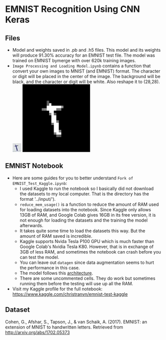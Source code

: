 # EMNIST Recognition Using CNN Keras

## Files
- Model and weights saved in .pb and .h5 files. This model and its weights will produce 91.30% accuracy for an EMNIST test file. The model was trained on EMNIST bymerge with over 620k training images. 
- `Image Processing and Loading Model.ipynb` contains a function that convert your own images to MNIST (and EMNIST) format. The character or digit will be placed in the center of the image. The background will be black, and the character or digit will be white. Also reshape it to (28,28). 
![Before](./images/letter_t.jpg)
![After](./images/letter_t_edited.jpg)

## EMNIST Notebook
- Here are some guides for you to better understand `Fork of EMNIST_Test_Kaggle.ipynb`:
  * I used Kaggle to run the notebook so I basically did not download the datasets to my local computer. That is the directory has the format '../input/').
  * `reduce_mem_usage()` is a function to reduce the amount of RAM used for loading datasets into the notebook. Since Kaggle only allows 13GB of RAM, and Google Colab gives 16GB in its free version, it is not enough for loading the datasets and the training the model afterwards. 
  * It takes quite some time to load the datasets this way. But the amount of RAM saved is incredible. 
  * Kaggle supports Nvida Tesla P100 GPU which is much faster than Google Colab's Nvidia Tesla K80. However, that is in exchange of 3GB of less RAM, and sometimes the notebook can crash before you can test the model.
  * You can leave out `datagen` since data augmentation seems to hurt the performance in this case.
  * The model follows this [architecture](https://www.kaggle.com/cdeotte/25-million-images-0-99757-mnist). 
  * There are some uncommented cells. They do work but sometimes running them before the testing will use up all the RAM. 
- Visit my Kaggle profile for the full notebook: https://www.kaggle.com/christranvn/emnist-test-kaggle

## Dataset
Cohen, G., Afshar, S., Tapson, J., & van Schaik, A. (2017). EMNIST: an extension of MNIST to handwritten letters. Retrieved from http://arxiv.org/abs/1702.05373
